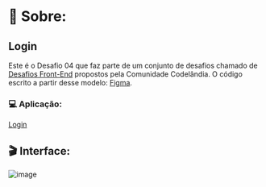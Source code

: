 # 📝 Sobre:

## Login
 Este é o Desafio 04 que faz parte de um conjunto de desafios chamado de [Desafios Front-End](https://github.com/iuricode/desafios-frontend/blob/main/README.md) propostos pela Comunidade Codelândia.
  O código escrito a partir desse modelo: [Figma](https://www.figma.com/file/Yb9IBH56g7T1hdIyZ3BMNO/Desafios---Codel%C3%A2ndia?type=design&node-id=0-1&mode=design&t=y8MCYFp0EDOred8A-0).

###

### 💻 Aplicação:
[Login](https://login-ashy-iota.vercel.app/)

###

## 🎬 Interface:
![image](https://github.com/kaique-feitosa/login/assets/147649641/bd5c0c63-f0fa-4fea-9a66-d0119ec7b11c)
